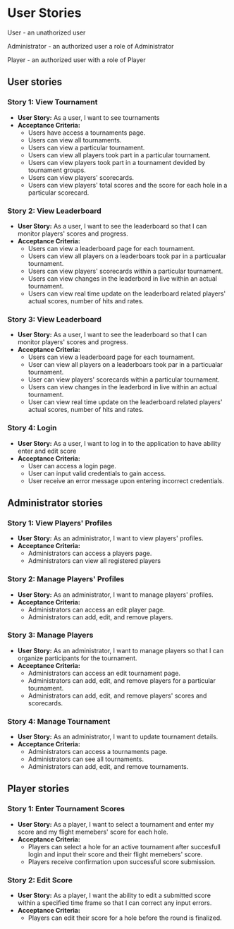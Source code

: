 # User Stories

User - an unathorized user

Administrator - an authorized user a role of Administrator

Player - an authorized user with a role of Player

## User stories

### Story 1: View Tournament

- **User Story:** As a user, I want to see tournaments
- **Acceptance Criteria:**
    - Users have access a tournaments page.
    - Users can view all tournaments.
    - Users can view a particular tournament.
    - Users can view all players took part in a particular tournament.
    - Users can view players took part in a tournament devided by tournament groups.
    - Users can view players' scorecards.
    - Users can view players' total scores and the score for each hole in a particular scorecard.

### Story 2: View Leaderboard

- **User Story:** As a user, I want to see the leaderboard so that I can monitor players' scores and progress.
- **Acceptance Criteria:**
    - Users can view a leaderboard page for each tournament.
    - Users can view all players on a leaderboars took par in a particualar tournament.
    - Users can view players' scorecards within a particular tournament.
    - Users can view changes in the leaderbord in live within an actual tournament.
    - Users can view real time update on the leaderboard related players' actual scores, number of hits and rates.

### Story 3: View Leaderboard

- **User Story:** As a user, I want to see the leaderboard so that I can monitor players' scores and progress.
- **Acceptance Criteria:**
    - Users can view a leaderboard page for each tournament.
    - User can view all players on a leaderboars took par in a particualar tournament.
    - User can view players' scorecards within a particular tournament.
    - Users can view changes in the leaderbord in live within an actual tournament.
    - User can view real time update on the leaderboard related players' actual scores, number of hits and rates.
  
### Story 4: Login

- **User Story:** As a user, I want to log in to the application to have ability enter and edit score
- **Acceptance Criteria:**
    - User can access a login page.
    - User can input valid credentials to gain access.
    - User receive an error message upon entering incorrect credentials.

## Administrator stories

### Story 1: View Players' Profiles

- **User Story:** As an administrator, I want to view players' profiles.
- **Acceptance Criteria:**
    - Administrators can access a players page.
    - Administrators can view all registered players

### Story 2: Manage Players' Profiles

- **User Story:** As an administrator, I want to manage players' profiles.
- **Acceptance Criteria:**
    - Administrators can access an edit player page.
    - Administrators can add, edit, and remove players.

### Story 3: Manage Players

- **User Story:** As an administrator, I want to manage players so that I can organize participants for the tournament.
- **Acceptance Criteria:**
    - Administrators can access an edit tournament page.
    - Administrators can add, edit, and remove players for a particular tournament.
    - Administrators can add, edit, and remove players' scores and scorecards.

### Story 4: Manage Tournament

- **User Story:** As an administrator, I want to update tournament details.
- **Acceptance Criteria:**
    - Administrators can access a tournaments page.
    - Administrators can see all tournaments.
    - Administrators can add, edit, and remove tournaments.

## Player stories

### Story 1: Enter Tournament Scores

- **User Story:** As a player, I want to select a tournament and enter my score and my flight memebers' score for each hole.
- **Acceptance Criteria:**
    - Players can select a hole for an active tournament after succesfull login and input their score and their flight memebers' score.
    - Players receive confirmation upon successful score submission.

### Story 2: Edit Score

- **User Story:** As a player, I want the ability to edit a submitted score within a specified time frame so that I can correct any input errors.
- **Acceptance Criteria:**
    - Players can edit their score for a hole before the round is finalized.



